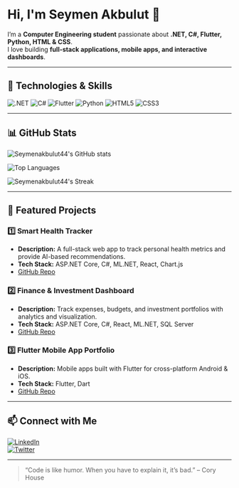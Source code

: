 # Hi, I'm Seymen Akbulut 👋

I’m a **Computer Engineering student** passionate about **.NET, C#, Flutter, Python, HTML & CSS**.  
I love building **full-stack applications, mobile apps, and interactive dashboards**.  

---

## 🚀 Technologies & Skills

![.NET](https://img.shields.io/badge/.NET-5C2D91?style=for-the-badge&logo=dotnet&logoColor=white)
![C#](https://img.shields.io/badge/C%23-239120?style=for-the-badge&logo=c-sharp&logoColor=white)
![Flutter](https://img.shields.io/badge/Flutter-02569B?style=for-the-badge&logo=flutter&logoColor=white)
![Python](https://img.shields.io/badge/Python-3776AB?style=for-the-badge&logo=python&logoColor=white)
![HTML5](https://img.shields.io/badge/HTML5-E34F26?style=for-the-badge&logo=html5&logoColor=white)
![CSS3](https://img.shields.io/badge/CSS3-1572B6?style=for-the-badge&logo=css3&logoColor=white)

---

## 📊 GitHub Stats

![Seymenakbulut44's GitHub stats](https://github-readme-stats.vercel.app/api?username=seymenakbulut44&show_icons=true&theme=radical)

![Top Languages](https://github-readme-stats.vercel.app/api/top-langs/?username=seymenakbulut44&layout=compact&theme=radical)

![Seymenakbulut44's Streak](https://github-readme-streak-stats.herokuapp.com/?user=seymenakbulut44&theme=radical)

---

## 💼 Featured Projects

### 1️⃣ **Smart Health Tracker**
- **Description:** A full-stack web app to track personal health metrics and provide AI-based recommendations.
- **Tech Stack:** ASP.NET Core, C#, ML.NET, React, Chart.js
- [GitHub Repo](https://github.com/seymenakbulut44/smart-health-tracker)

### 2️⃣ **Finance & Investment Dashboard**
- **Description:** Track expenses, budgets, and investment portfolios with analytics and visualization.
- **Tech Stack:** ASP.NET Core, C#, React, ML.NET, SQL Server
- [GitHub Repo](https://github.com/seymenakbulut44/finance-dashboard)

### 3️⃣ **Flutter Mobile App Portfolio**
- **Description:** Mobile apps built with Flutter for cross-platform Android & iOS.
- **Tech Stack:** Flutter, Dart
- [GitHub Repo](https://github.com/seymenakbulut44/flutter-portfolio)

---

## 📫 Connect with Me

[![LinkedIn](https://img.shields.io/badge/LinkedIn-0077B5?style=for-the-badge&logo=linkedin&logoColor=white)](https://www.linkedin.com/in/seymenakbulut44)  
[![Twitter](https://img.shields.io/badge/Twitter-1DA1F2?style=for-the-badge&logo=twitter&logoColor=white)](https://twitter.com/seymenakbulut44)  

---

> “Code is like humor. When you have to explain it, it’s bad.” – Cory House
